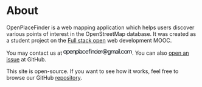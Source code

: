 # About

OpenPlaceFinder is a web mapping application which helps users discover various points of interest in the OpenStreetMap database. It was created as a student project on the [Full stack open](https://fullstackopen.com) web development MOOC.

You may contact us at <img width="180" src="img/m.png" />. You can also [open an issue](https://github.com/mriekkinen/openplacefinder/issues) at GitHub.

This site is open-source. If you want to see how it works, feel free to browse our GitHub [repository](https://github.com/mriekkinen/openplacefinder).

